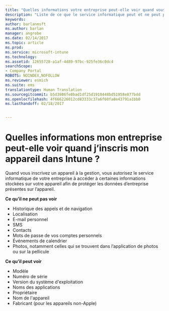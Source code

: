 ```yaml
---
title: "Quelles informations votre entreprise peut-elle voir quand vous inscrivez votre appareil ? | Microsoft Docs"
description: "Liste de ce que le service informatique peut et ne peut pas voir sur vos appareils gérés."
keywords: 
author: barlanmsft
ms.author: barlan
manager: angrobe
ms.date: 02/14/2017
ms.topic: article
ms.prod: 
ms.service: microsoft-intune
ms.technology: 
ms.assetid: 12655728-a1af-4d89-97bc-925fe36c0dc4
searchScope:
- Company Portal
ROBOTS: NOINDEX,NOFOLLOW
ms.reviewer: esmich
ms.suite: ems
translationtype: Human Translation
ms.sourcegitcommit: b5d3986fe8bad1df25d1910448bd51958e877bdd
ms.openlocfilehash: 4f666226012cd83333c37a6f60fa8e43791a1bb0
ms.lasthandoff: 02/18/2017


---
```


# <a name="what-information-can-my-company-see-when-i-enroll-my-device-in-intune"></a>Quelles informations mon entreprise peut-elle voir quand j’inscris mon appareil dans Intune ?

Quand vous inscrivez un appareil à la gestion, vous autorisez le service informatique de votre entreprise à accéder à certaines informations stockées sur votre appareil afin de protéger les données d’entreprise présentes sur l’appareil.

**Ce qu’il ne peut pas voir**

- Historique des appels et de navigation
-    Localisation
- E-mail personnel
- SMS
- Contacts
-    Mots de passe de vos comptes personnels
- Événements de calendrier
- Photos, notamment celles qui se trouvent dans l’application de photos ou sur la pellicule

**Ce qu’il peut voir**

-   Modèle
-   Numéro de série
-   Version du système d'exploitation
-   Noms des applications
-   Propriétaire
-   Nom de l'appareil
-   Fabricant (pour les appareils non-Apple)

